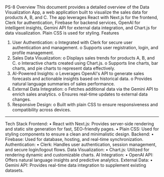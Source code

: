 PS-8
Overview
This document provides a detailed overview of the Data Visualization App, a web application built to visualize the sales data for products A, B, and C. The app leverages React with Next.js for the frontend, Clerk for authentication, Firebase for backend services, OpenAI for intelligent insights, Gemini API for external data integration, and Chart.js for data visualization. Plain CSS is used for styling.
Features
1.	User Authentication:
o	Integrated with Clerk for secure user authentication and management.
o	Supports user registration, login, and profile management.
2.	Sales Data Visualization:
o	Displays sales trends for products A, B, and C.
o	Interactive charts created using Chart.js.
o	Supports line charts, bar charts, and pie charts to represent data effectively.
3.	AI-Powered Insights:
o	Leverages OpenAI's API to generate sales forecasts and actionable insights based on historical data.
o	Provides natural language summaries of sales performance.
4.	External Data Integration:
o	Fetches additional data via the Gemini API to enrich sales analytics.
o	Ensures real-time updates to external data changes.
5.	Responsive Design:
o	Built with plain CSS to ensure responsiveness and compatibility across devices.
________________________________________
Tech Stack
Frontend:
•	React with Next.js: Provides server-side rendering and static site generation for fast, SEO-friendly pages.
•	Plain CSS: Used for styling components to ensure a clean and minimalistic design.
Backend:
•	Firebase: Used for database, hosting, and real-time synchronization.
Authentication:
•	Clerk: Handles user authentication, session management, and secure login/logout flows.
Data Visualization:
•	Chart.js: Utilized for rendering dynamic and customizable charts.
AI Integration:
•	OpenAI API: Offers natural language insights and predictive analytics.
External Data:
•	Gemini API: Provides real-time data integration to supplement existing datasets.




